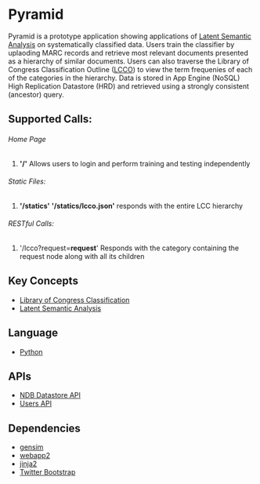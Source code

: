 # Pyramid

Pyramid is a prototype application showing applications of [Latent Semantic Analysis][9]
on systematically classified data. Users train the classifier by uplaoding MARC records
and retrieve most relevant documents presented as a hierarchy of similar documents.
Users can also traverse the Library of Congress Classification
Outline ([LCCO][101]) to view the term frequenies of each of the categories in the hierarchy.
Data is stored in App Engine (NoSQL) High Replication Datastore (HRD) and retrieved using a strongly consistent
(ancestor) query.

## Supported Calls:
###### Home Page
1. **'/'**
      Allows users to login and perform training and testing independently

###### Static Files:
1. **'/statics'**
      **'/statics/lcco.json'** responds with the entire LCC hierarchy

###### RESTful Calls:
1. '/lcco?request=**request**'
      Responds with the category containing the request node along with all its children

## Key Concepts
- [Library of Congress Classification][8]
- [Latent Semantic Analysis][9]

## Language
- [Python][2]

## APIs
- [NDB Datastore API][3]
- [Users API][4]

## Dependencies
- [gensim][1]
- [webapp2][5]
- [jinja2][6]
- [Twitter Bootstrap][7]


[1]: https://radimrehurek.com/gensim/
[2]: https://python.org
[3]: https://developers.google.com/appengine/docs/python/ndb/
[4]: https://developers.google.com/appengine/docs/python/users/
[5]: http://webapp-improved.appspot.com/
[6]: http://jinja.pocoo.org/docs/
[7]: http://twitter.github.com/bootstrap/
[8]: https://www.loc.gov/catdir/cpso/lcc.html
[9]: https://en.wikipedia.org/wiki/Latent_semantic_analysis

[101]: https://www.loc.gov/catdir/cpso/lcco/


